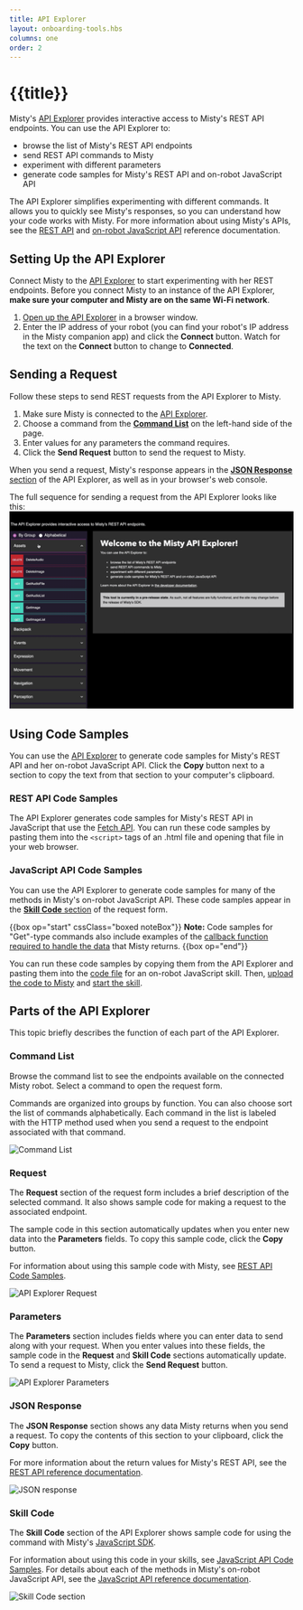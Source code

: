 ```yaml
---
title: API Explorer
layout: onboarding-tools.hbs
columns: one
order: 2
---
```


# {{title}}

Misty's [API Explorer](http://sdk.mistyrobotics.com/api-explorer/) provides interactive access to Misty's REST API endpoints. You can use the API Explorer to:

* browse the list of Misty's REST API endpoints
* send REST API commands to Misty
* experiment with different parameters
* generate code samples for Misty's REST API and on-robot JavaScript API

The API Explorer simplifies experimenting with different commands. It allows you to quickly see Misty's responses, so you can understand how your code works with Misty. For more information about using Misty's APIs, see the [REST API](../../../misty-ii/rest-api/api-reference) and [on-robot JavaScript API](../../../misty-ii/javascript-sdk/api-reference) reference documentation.

## Setting Up the API Explorer

Connect Misty to the [API Explorer](http://sdk.mistyrobotics.com/api-explorer/) to start experimenting with her REST endpoints. Before you connect Misty to an instance of the API Explorer, **make sure your computer and Misty are on the same Wi-Fi network**.

1. [Open up the API Explorer](http://sdk.mistyrobotics.com/api-explorer) in a browser window.
2. Enter the IP address of your robot (you can find your robot's IP address in the Misty companion app) and click the **Connect** button. Watch for the text on the **Connect** button to change to **Connected**.

## Sending a Request

Follow these steps to send REST requests from the API Explorer to Misty.

1. Make sure Misty is connected to the [API Explorer](http://sdk.mistyrobotics.com/api-explorer/).
2. Choose a command from the [**Command List**](./#command-list) on the left-hand side of the page.
3. Enter values for any parameters the command requires.
4. Click the **Send Request** button to send the request to Misty.

When you send a request, Misty's response appears in the [**JSON Response** section](./#json-response) of the API Explorer, as well as in your browser's web console.

The full sequence for sending a request from the API Explorer looks like this: ![API Explorer request](../../../assets/images/api-explorer-send-request-animation.gif)

## Using Code Samples

You can use the [API Explorer](http://sdk.mistyrobotics.com/api-explorer/) to generate code samples for Misty's REST API and her on-robot JavaScript API. Click the **Copy** button next to a section to copy the text from that section to your computer's clipboard.

### REST API Code Samples

The API Explorer generates code samples for Misty's REST API in JavaScript that use the [Fetch API](https://developer.mozilla.org/en-US/docs/Web/API/Fetch_API). You can run these code samples by pasting them into the `<script>` tags of an .html file and opening that file in your web browser.

### JavaScript API Code Samples

You can use the API Explorer to generate code samples for many of the methods in Misty's on-robot JavaScript API. These code samples appear in the [**Skill Code** section](./#skill-code) of the request form.


{{box op="start" cssClass="boxed noteBox"}}
**Note:** Code samples for "Get"-type commands also include examples of the [callback function required to handle the data](../../../misty-ii/javascript-sdk/javascript-skill-architecture/#-quot-get-quot-data-callbacks) that Misty returns.
{{box op="end"}}

You can run these code samples by copying them from the API Explorer and pasting them into the [code file](../../../misty-ii/javascript-sdk/javascript-skill-architecture/#code-file) for an on-robot JavaScript skill. Then, [upload the code to Misty](../../../misty-ii/javascript-sdk/javascript-skill-architecture/#loading-amp-running-a-javascript-skill) and [start the skill](../../../misty-ii/javascript-sdk/javascript-skill-architecture/#starting-amp-stopping-a-javascript-skill).

## Parts of the API Explorer

This topic briefly describes the function of each part of the API Explorer.

### Command List

Browse the command list to see the endpoints available on the connected Misty robot. Select a command to open the request form.

Commands are organized into groups by function. You can also choose sort the list of commands alphabetically. Each command in the list is labeled with the HTTP method used when you send a request to the endpoint associated with that command.

![Command List](../../../assets/images/api-explorer-command-list.png)

### Request

The **Request** section of the request form includes a brief description of the selected command. It also shows sample code for making a request to the associated endpoint.

The sample code in this section automatically updates when you enter new data into the **Parameters** fields. To copy this sample code, click the **Copy** button. 

For information about using this sample code with Misty, see [REST API Code Samples](./#rest-api-code-samples).

![API Explorer Request](../../../assets/images/api-explorer-request.png)

### Parameters

The **Parameters** section includes fields where you can enter data to send along with your request. When you enter values into these fields, the sample code in the **Request** and **Skill Code** sections automatically update. To send a request to Misty, click the **Send Request** button.

![API Explorer Parameters](../../../assets/images/api-explorer-parameters.png)

### JSON Response

The **JSON Response** section shows any data Misty returns when you send a request.
To copy the contents of this section to your clipboard, click the **Copy** button.

For more information about the return values for Misty's REST API, see the [REST API reference documentation](../../../misty-ii/rest-api/api-reference).

![JSON response](../../../assets/images/api-explorer-json-response.png)

### Skill Code

The **Skill Code** section of the API Explorer shows sample code for using the command with Misty's [JavaScript SDK](../../../misty-ii/javascript-sdk/javascript-skill-architecture).

For information about using this code in your skills, see [JavaScript API Code Samples](./#javascript-api-code-samples).
For details about each of the methods in Misty's on-robot JavaScript API, see the [JavaScript API reference documentation](../../../misty-ii/javascript-sdk/api-reference).

![Skill Code section](../../../assets/images/api-explorer-skill-code.png)

